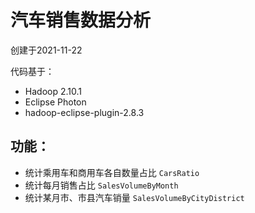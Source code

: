# 汽车销售数据分析

创建于2021-11-22

代码基于：

- Hadoop 2.10.1
- Eclipse Photon
- hadoop-eclipse-plugin-2.8.3



## 功能：

- 统计乘用车和商用车各自数量占比 `CarsRatio`  
- 统计每月销售占比 `SalesVolumeByMonth`  
- 统计某月市、市县汽车销量 `SalesVolumeByCityDistrict`  

